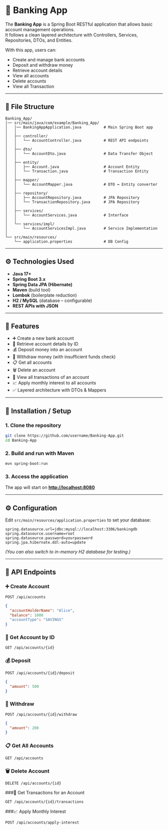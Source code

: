 # 🏦 Banking App

The **Banking App** is a Spring Boot RESTful application that allows basic account management operations.  
It follows a clean layered architecture with Controllers, Services, Repositories, DTOs, and Entities.  

With this app, users can:
- Create and manage bank accounts
- Deposit and withdraw money
- Retrieve account details
- View all accounts
- Delete accounts
- View all Transaction

---

## 📂 File Structure
```
Banking_App/
│── src/main/java/com/example/Banking_App/
│   │── BankingAppApplication.java          # Main Spring Boot app
│   │
│   ├── controller/
│   │   └── AccountController.java          # REST API endpoints
│   │
│   ├── dto/
│   │   └── AccountDto.java                 # Data Transfer Object
│   │
│   ├── entity/
│   │   ├── Account.java                    # Account Entity
│   │   └── Transaction.java                # Transaction Entity
│   │
│   ├── mapper/
│   │   └── AccountMapper.java              # DTO ↔ Entity converter
│   │
│   ├── repository/
│   │   ├── AccountRepository.java          # JPA Repository
│   │   └── TransactionRepository.java      # JPA Repository
│   │
│   ├── services/
│   │   └── AccountServices.java            # Interface
│   │
│   └── services/impl/
│       └── AccountServicesImpl.java        # Service Implementation
│
└── src/main/resources/
    └── application.properties              # DB Config

````

---

## ⚙️ Technologies Used
- **Java 17+**
- **Spring Boot 3.x**
- **Spring Data JPA (Hibernate)**
- **Maven** (build tool)
- **Lombok** (boilerplate reduction)
- **H2 / MySQL** (database – configurable)
- **REST APIs with JSON**

---

## 🚀 Features
- ➕ Create a new bank account
- 📄 Retrieve account details by ID
- 💰 Deposit money into an account
- 💸 Withdraw money (with insufficient funds check)
- 📋 Get all accounts
- 🗑️ Delete an account
- 📜 View all transactions of an account
- 📈 Apply monthly interest to all accounts
- ✅ Layered architecture with DTOs & Mappers

---

## 🔧 Installation / Setup
### 1. Clone the repository
```bash
git clone https://github.com/username/Banking-App.git
cd Banking-App
````

### 2. Build and run with Maven

```bash
mvn spring-boot:run
```

### 3. Access the application

The app will start on **[http://localhost:8080](http://localhost:8080)**

---

## ⚙️ Configuration

Edit `src/main/resources/application.properties` to set your database:

```properties
spring.datasource.url=jdbc:mysql://localhost:3306/bankingdb
spring.datasource.username=root
spring.datasource.password=yourpassword
spring.jpa.hibernate.ddl-auto=update
```

*(You can also switch to in-memory H2 database for testing.)*

---

## 📡 API Endpoints

### ➕ Create Account

`POST /api/accounts`

```json
{
  "accountHolderName": "Alice",
  "balance": 1000
  "accountType": "SAVINGS"
}
```

### 📄 Get Account by ID

`GET /api/accounts/{id}`

### 💰 Deposit

`POST /api/accounts/{id}/deposit`

```json
{
  "amount": 500
}
```

### 💸 Withdraw

`POST /api/accounts/{id}/withdraw`

```json
{
  "amount": 200
}
```

### 📋 Get All Accounts

`GET /api/accounts`

### 🗑️ Delete Account

`DELETE /api/accounts/{id}`

###📜 Get Transactions for an Account

`GET /api/accounts/{id}/transactions`

###📈 Apply Monthly Interest

`POST /api/accounts/apply-interest`

